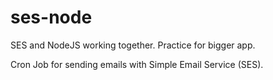 # ses-node
SES and NodeJS working together. Practice for bigger app.

Cron Job for sending emails with Simple Email Service (SES).
